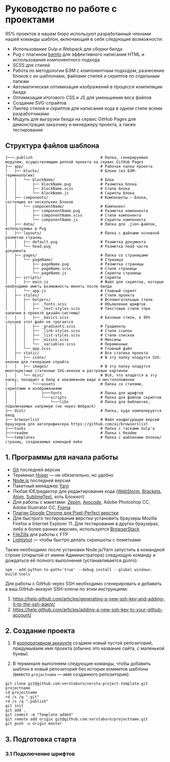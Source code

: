 # Руководство по работе с проектами

95% проектов в нашем бюро используют разработанный членами нашей команды шаблон, включающий в себя следующие возможности:

- Использование Gulp и Webpack для сборки билда
- Pug с плагином [bemto](https://github.com/kizu/bemto) для эффективного написания HTML и использования компонентного подхода
- SCSS для стилей
- Работа по методологии БЭМ с компонентным подходом, разнесение блоков с их шаблонами, файлами стилей и скриптов по отдельным папкам
- Автоматическая оптимизация изображений в процессе компиляции билда
- Оптимизация итогового CSS и JS для уменьшения веса файлов
- Создание SVG-спрайтов
- Линтер стилей и скриптов для написания кода в одном стиле всеми разработчиками
- Модуль для выгрузки билда на сервис GitHub Pages для демонстрации заказчику и менеджеру проекта, а также тестирования

## Структура файлов шаблона

```
├───.publish                              # Папка, генерируемая модулем, осуществляющим деплой проекта на сервис GitHub Pages
├── app/                                  # Рабочая папка проекта
│   ├── blocks/                           # Блоки (из БЭМ-терминологии)
│   │   └── blockName/                    # Блок
│   │       ├── blockName.pug             # Разметка блока
│   │       ├── blockName.scss            # Стили блока
│   │       └── blockName.js              # Скрипты блока
│   ├── components/                       # Компоненты — Блоки, состоящие из нескольких Блоков
│   │   └── componentName/                # Компонент
│   │       ├── componentName.pug         # Разметка компонента
│   │       ├── componentName.scss        # Стили компонента
│   │       └── componentName.js          # Скрипты компонента
│   ├── data/                             # Папка для .json-файлов, используемых в Pug
│   ├── layouts/                          # Папка с файлами основной разметки страниц
│   │   ├── default.pug                   # Разметка документа
│   │   └── head.pug                      # Разметка head части документа
│   ├── pages/                            # Папка со страницами
│   │   └── pageName/                     # Страница
│   │       ├── pageName.pug              # Разметка страницы
│   │       ├── pageName.scss             # Стили страницы
│   │       └── pageName.js               # Скрипты страницы
│   ├── scripts/                          # Скрипты
│   │   ├── main.js                       # Файл для скриптов, которые необходимо иметь возможность менять после билда
│   │   └── app.js                        # Главный скрипт
│   ├── styles/                           # Стили проекта
│   │   ├── helpers/                      # Вспомогательные стили
│   │   │   ├── _fonts.scss               # Объявление шрифтов
│   │   │   ├── _text-styles.scss         # Текстовые стили (при наличии в проекте дизайн-системы)
│   │   │   ├── _basics.scss              # Базовые стили, в 99% случаев этот файл не трогается
│   │   │   ├── _gradients.scss           # Градиенты
│   │   │   ├── _link-styles.scss         # Стили ссылок
│   │   │   ├── _list-styles.scss         # Стили списков
│   │   │   ├── _mixins.scss              # Миксины
│   │   │   └── _variables.scss           # Переменные
│   │   └── app.scss                      # Главный файл
│   ├── static/                           # Вся статика проекта
│   │   ├── icons/                        # В эту папку кладутся SVG-иконки для генерации спрайта
│   │   ├── images/                       # В эту папку кладутся многоцветные статичные SVG-иконки и растровые картинки
│   │   └── misc/                         # Всё, что кладется в эту папку, попадает в билд в неизменном виде и местоположении
│   │       └───assets                    # Папка со стилями, скриптами и изображениями
│   │           ├───fonts                 # Папка для шрифтов
│   │           └───scripts               # Папка для файлов скриптов
│   │               └───libs              # Папка для библиотек, подключаемых напрямую (не через Webpack)
├── dist/                                 # Папка, куда компилируется билд
├── browserlist                           # Файл конфигурации версий браузеров для автопрефиксера https://github.com/ai/browserslist
├───tasks                                 # Папка с тасками Gulp'а
├───readme                                # Папка с Readme
└───templates                             # Папка с шаблонами блоков/страниц, создаваемых командой make
```

## 1. Программы для начала работы

- [Git](https://git-scm.com/downloads) последней версии
- Терминал [Hyper](https://hyper.is/) — не обязательно, но удобно
- [Node.js](https://nodejs.org/en/) последней версии
- Пакетный менеджер [Yarn](https://yarnpkg.com/lang/en/)
- Любая IDE/редактор для редактирования кода ([WebStorm](https://www.jetbrains.com/webstorm/), [Brackets](http://brackets.io/), [Atom](https://atom.io/), [SublimeText](https://www.sublimetext.com/3), хоть Блокнот)
- Для работы с макетами: [Zeplin](https://zeplin.io/), [Avocode](https://avocode.com/), Adobe Photoshop CC, Adobe Illustrator CC, [Figma](http://figma.com/)
- [Плагин Google Chrome для Pixel-Perfect верстки](https://chrome.google.com/webstore/detail/perfectpixel-by-welldonec/dkaagdgjmgdmbnecmcefdhjekcoceebi?hl=ru)
- Для быстрого тестирования верстки установить браузеры Mozilla Firefox и Internet Explorer 11. Для тестирования в других браузерах, либо в более ранних версиях, используется [BrowserStack](https://www.browserstack.com/)
- [FileZilla](https://filezilla-project.org/) для работы с FTP
- [Lightshot](https://app.prntscr.com/ru/) — чтобы быстро делать скриншоты с пометками

Также необходимо после установки Node.js/Yarn запустить в командной строке (открытой от имени Администратора) следующую команду и дождаться её полного выполнения (устанавливается долго):

```
npm --add-python-to-path='true' --debug install --global windows-build-tools
```

Для работы с GitHub через SSH необходимо сгенерировать и добавить в ваш GitHub-аккаунт SSH-ключи по этим инструкциям:

1. https://help.github.com/articles/generating-a-new-ssh-key-and-adding-it-to-the-ssh-agent/
2. https://help.github.com/articles/adding-a-new-ssh-key-to-your-github-account/

## 2. Создание проекта

1. В [корпоративном аккаунте](https://github.com/verstaburo) создаем новый пустой репозиторий, придумываем имя проекта (обычно это название сайта, с маленькой буквы)

2. В терминале выполняем следующие команды, чтобы добавить шаблон в новый репозиторий без истории коммитов шаблона (вместо `projectname` — имя созданного репозитория):

```node
git clone git@github.com:verstaburo/versta-project-template.git projectname
cd projectname
rd /s /q ".git"
rd /s /q ".publish"
git init
git add .
git commit -m "Template added"
git remote add origin git@github.com:verstaburo/projectname.git
git push -u origin master
```

## 3. Подготовка старта

### 3.1 Подключение шрифтов
